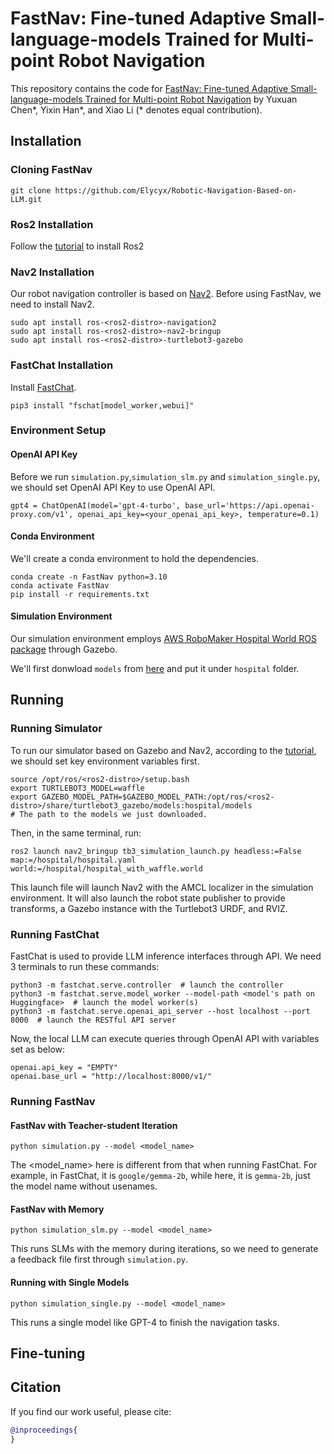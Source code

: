

# FastNav: Fine-tuned Adaptive Small-language-models Trained for Multi-point Robot Navigation
This repository contains the code for [FastNav: Fine-tuned Adaptive Small-language-models Trained for Multi-point Robot Navigation]() by Yuxuan Chen\*, Yixin Han\*, and Xiao Li (\* denotes equal contribution).

## Installation

### Cloning FastNav

```
git clone https://github.com/Elycyx/Robotic-Navigation-Based-on-LLM.git
```
### Ros2 Installation
Follow the [tutorial](https://docs.ros.org/en/rolling/index.html) to install Ros2

### Nav2 Installation
Our robot navigation controller is based on [Nav2](https://docs.nav2.org/getting_started/index.html). Before using FastNav, we need to install Nav2.
```
sudo apt install ros-<ros2-distro>-navigation2
sudo apt install ros-<ros2-distro>-nav2-bringup
sudo apt install ros-<ros2-distro>-turtlebot3-gazebo
```
### FastChat Installation
Install [FastChat](https://github.com/lm-sys/FastChat).
```
pip3 install "fschat[model_worker,webui]"
```

### Environment Setup

#### OpenAI API Key
Before we run `simulation.py`,`simulation_slm.py` and `simulation_single.py`, we should set OpenAI API Key to use OpenAI API.
```
gpt4 = ChatOpenAI(model='gpt-4-turbo', base_url='https://api.openai-proxy.com/v1', openai_api_key=<your_openai_api_key>, temperature=0.1)
```

#### Conda Environment
We'll create a conda environment to hold the dependencies.
```
conda create -n FastNav python=3.10
conda activate FastNav
pip install -r requirements.txt
```

#### Simulation Environment
Our simulation environment employs [AWS RoboMaker Hospital World ROS package](https://github.com/aws-robotics/aws-robomaker-hospital-world) through Gazebo.

We'll first donwload `models` from [here](https://github.com/aws-robotics/aws-robomaker-hospital-world) and put it under `hospital` folder.

## Running
### Running Simulator
To run our simulator based on Gazebo and Nav2, according to the [tutorial](https://docs.nav2.org/getting_started/index.html), we should set key environment variables first.
```
source /opt/ros/<ros2-distro>/setup.bash
export TURTLEBOT3_MODEL=waffle
export GAZEBO_MODEL_PATH=$GAZEBO_MODEL_PATH:/opt/ros/<ros2-distro>/share/turtlebot3_gazebo/models:hospital/models
# The path to the models we just downloaded.
```

Then, in the same terminal, run:
```
ros2 launch nav2_bringup tb3_simulation_launch.py headless:=False map:=/hospital/hospital.yaml world:=/hospital/hospital_with_waffle.world
```
This launch file will launch Nav2 with the AMCL localizer in the simulation environment. It will also launch the robot state publisher to provide transforms, a Gazebo instance with the Turtlebot3 URDF, and RVIZ.

### Running FastChat
FastChat is used to provide LLM inference interfaces through API. We need 3 terminals to run these commands:
```
python3 -m fastchat.serve.controller  # launch the controller
python3 -m fastchat.serve.model_worker --model-path <model's path on Huggingface>  # launch the model worker(s)
python3 -m fastchat.serve.openai_api_server --host localhost --port 8000  # launch the RESTful API server
```
Now, the local LLM can execute queries through OpenAI API with variables set as below:
```
openai.api_key = "EMPTY"
openai.base_url = "http://localhost:8000/v1/"
```

### Running FastNav
#### FastNav with Teacher-student Iteration
```
python simulation.py --model <model_name>
```
The <model_name> here is different from that when running FastChat. For example, in FastChat, it is `google/gemma-2b`, while here, it is `gemma-2b`, just the model name without usenames.
#### FastNav with Memory
```
python simulation_slm.py --model <model_name>
```
This runs SLMs with the memory during iterations, so we need to generate a feedback file first through `simulation.py`.
#### Running with Single Models
```
python simulation_single.py --model <model_name>
```
This runs a single model like GPT-4 to finish the navigation tasks.

## Fine-tuning


## Citation

If you find our work useful, please cite:

```bibtex
@inproceedings{
} 
```